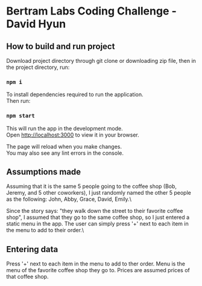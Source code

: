 # Bertram Labs Coding Challenge - David Hyun

## How to build and run project

Download project directory through git clone or downloading zip file, then in the project directory, run:

### `npm i`

To install dependencies required to run the application.\
Then run:

### `npm start`

This will run the app in the development mode.\
Open [http://localhost:3000](http://localhost:3000) to view it in your browser.

The page will reload when you make changes.\
You may also see any lint errors in the console.

## Assumptions made 

Assuming that it is the same 5 people going to the coffee shop (Bob, Jeremy, and 5 other coworkers), I just randomly named the other 5 people as the following: John, Abby, Grace, David, Emily.\

Since the story says: "they walk down the street to their favorite coffee shop", I assumed that they go to the same coffee shop, so I just entered a static menu in the app. The user can simply press '+' next to each item in the menu to add to their order.\

## Entering data

Press '+' next to each item in the menu to add to ther order. Menu is the menu of the favorite coffee shop they go to. Prices are assumed prices of that coffee shop.


